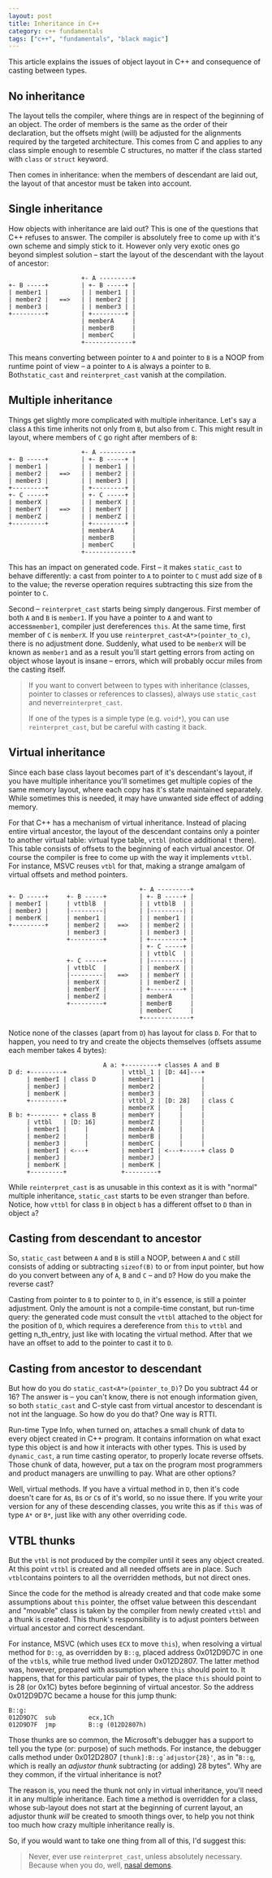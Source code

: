 ```yaml
---
layout: post
title: Inheritance in C++
category: c++ fundamentals
tags: ["c++", "fundamentals", "black magic"]
---
```


This article explains the issues of object layout in C++ and consequence of casting between types.

## No inheritance

The layout tells the compiler, where things are in respect of the beginning of an object. The order of members is the same as the order of their declaration, but the offsets might (will) be adjusted for the alignments required by the targeted architecture. This comes from C and applies to any class simple enough to resemble C structures, no matter if the class started with `class` or `struct` keyword.

Then comes in inheritance: when the members of descendant are laid out, the layout of that ancestor must be taken into account.

## Single inheritance

How objects with inheritance are laid out? This is one of the questions that C++ refuses to answer. The compiler is absolutely free to come up with it's own scheme and simply stick to it. However only very exotic ones go beyond simplest solution &ndash; start the layout of the descendant with the layout of ancestor:

```
                    +- A ---------+
+- B -----+         | +- B -----+ |
| member1 |         | | member1 | |
| member2 |   ==>   | | member2 | |
| member3 |         | | member3 | |
+---------+         | +---------+ |
                    | memberA     |
                    | memberB     |
                    | memberC     |
                    +-------------+
```

This means converting between pointer to `A` and pointer to `B` is a NOOP from runtime point of view &ndash; a pointer to `A` is always a pointer to `B`. Both`static_cast` and `reinterpret_cast` vanish at the compilation.

## Multiple inheritance

Things get slightly more complicated with multiple inheritance. Let's say a class `A` this time inherits not only from `B`, but also from `C`. This might result in layout, where members of `C` go right after members of `B`:

```
                    +- A ---------+
+- B -----+         | +- B -----+ |
| member1 |         | | member1 | |
| member2 |   ==>   | | member2 | |
| member3 |         | | member3 | |
+---------+         | +---------+ |
+- C -----+         | +- C -----+ |
| memberX |         | | memberX | |
| memberY |   ==>   | | memberY | |
| memberZ |         | | memberZ | |
+---------+         | +---------+ |
                    | memberA     |
                    | memberB     |
                    | memberC     |
                    +-------------+
```

This has an impact on generated code. First &ndash; it makes `static_cast` to behave differently: a cast from pointer to `A` to pointer to `C` must add size of `B` to the value; the reverse operation requires subtracting this size from the pointer to `C`.

Second &ndash; `reinterpret_cast` starts being simply dangerous. First member of both `A` and `B` is `member1`. If you have a pointer to `A` and want to access`member1`, compiler just dereferences `this`. At the same time, first member of `C` is `memberX`. If you use `reinterpret_cast<A*>(pointer_to_c)`, there is no adjustment done. Suddenly, what used to be `memberX` will be known as `member1` and as a result you'll start getting errors from acting on object whose layout is insane &ndash; errors, which will probably occur miles from the casting itself.

> If you want to convert between to types with inheritance (classes, pointer to classes or references to classes), always use `static_cast` and never`reinterpret_cast`.
> 
> If one of the types is a simple type (e.g. `void*`), you can use `reinterpret_cast`, but be careful with casting it back.

## Virtual inheritance

Since each base class layout becomes part of it's descendant's layout, if you have multiple inheritance you'll sometimes get multiple copies of the same memory layout, where each copy has it's state maintained separately. While sometimes this is needed, it may have unwanted side effect of adding memory.

For that C++ has a mechanism of virtual inheritance. Instead of placing entire virtual ancestor, the layout of the descendant contains only a pointer to another virtual table: virtual type table, `vttbl` (notice additional `t` there). This table consists of offsets to the beginning of each virtual ancestor. Of course the compiler is free to come up with the way it implements `vttbl`. For instance, MSVC reuses `vtbl` for that, making a strange amalgam of virtual offsets and method pointers.

```
                                    +- A ---------+
+- D -----+     +- B -----+         | +- B -----+ |
| memberI |     | vttblB  |         | | vttblB  | |
| memberJ |     |---------|         | |---------| |
| memberK |     | member1 |         | | member1 | |
+---------+     | member2 |   ==>   | | member2 | |
                | member3 |         | | member3 | |
                +---------+         | +---------+ |
                                    | +- C -----+ |
                                    | | vttblC  | |
                +- C -----+         | |---------| |
                | vttblC  |         | | memberX | |
                |---------|   ==>   | | memberY | |
                | memberX |         | | memberZ | |
                | memberY |         | +---------+ |
                | memberZ |         | memberA     |
                +---------+         | memberB     |
                                    | memberC     |
                                    +-------------+
```

Notice none of the classes (apart from `D`) has layout for class `D`. For that to happen, you need to try and create the objects themselves (offsets assume each member takes 4 bytes):

```
                          A a: +---------+ classes A and B
D d: +---------+               | vttbl_1 | [D: 44]---+
     | memberI | class D       | member1 |           |
     | memberJ |               | member2 |           |
     | memberK |               | member3 |           |
     +---------+               | vttbl_2 | [D: 28]   | class C
                               | memberX |     |     |
B b: +-------- + class B       | memberY |     |     |
     | vttbl   | [D: 16]       | memberZ |     |     |
     | member1 |     |         | memberA |     |     |
     | member2 |     |         | memberB |     |     |
     | member3 |     |         | memberC |     |     |
     | memberI | <---+         | memberI | <---+-----+ class D
     | memberJ |               | memberJ | 
     | memberK |               | memberK | 
     +---------+               +---------+
```

While `reinterpret_cast` is as unusable in this context as it is with "normal" multiple inheritance, `static_cast` starts to be even stranger than before. Notice, how `vttbl` for class `B` in object `b` has a different offset to `D` than in object `a`?

## Casting from descendant to ancestor

So, `static_cast` between `A` and `B` is still a NOOP, between `A` and `C` still consists of adding or subtracting `sizeof(B)` to or from input pointer, but how do you convert between any of `A`, `B` and `C` &ndash; and `D`? How do you make the reverse cast?

Casting from pointer to `B` to pointer to `D`, in it's essence, is still a pointer adjustment. Only the amount is not a compile-time constant, but run-time query: the generated code must consult the `vttbl` attached to the object for the position of `D`, which requires a dereference from `this` to `vttbl` and getting n_th_entry, just like with locating the virtual method. After that we have an offset to add to the pointer to cast it to `D`.

## Casting from ancestor to descendant

But how do you do `static_cast<A*>(pointer_to_D)`? Do you subtract 44 or 16? The answer is &ndash; you can't know, there is not enough information given, so both `static_cast` and C-style cast from virtual ancestor to descendant is not int the language. So how do you do that? One way is RTTI.

Run-time Type Info, when turned on, attaches a small chunk of data to every object created in C++ program. It contains information on what exact type this object is and how it interacts with other types. This is used by `dynamic_cast`, a run time casting operator, to properly locate reverse offsets. Those chunk of data, however, put a tax on the program most programmers and product managers are unwilling to pay. What are other options?

Well, virtual methods. If you have a virtual method in `D`, then it's code doesn't care for `A`s, `B`s or `C`s of it's world, so no issue there. If you write your version for any of these descending classes, you write this as if `this` was of type `A*` or `B*`, just like with any other overriding code.

## VTBL thunks

But the `vtbl` is not produced by the compiler until it sees any object created. At this point `vttbl` is created and all needed offsets are in place. Such `vtbl`contains pointers to all the overridden methods, but not direct ones.

Since the code for the method is already created and that code make some assumptions about `this` pointer, the offset value between this descendant and "movable" class is taken by the compiler from newly created `vttbl` and a thunk is created. This thunk's responsibility is to adjust pointers between virtual ancestor and correct descendant.

For instance, MSVC (which uses `ECX` to move `this`), when resolving a virtual method for `D::g`, as overridden by `B::g`, placed address 0x012D9D7C in one of the `vtbl`s, while true method lived under 0x012D2807. The latter method was, however, prepared with assumption where `this` should point to. It happens, that for this particular pair of types, the place `this` should point to is 28 (or 0x1C) bytes before beginning of virtual ancestor. So the address 0x012D9D7C became a house for this jump thunk:

```
B::g:
012D9D7C  sub         ecx,1Ch
012D9D7F  jmp         B::g (012D2807h)
```

Those thunks are so common, the Microsoft's debugger has a support to tell you the type (or: purpose) of such methods. For instance, the debugger calls method under  0x012D2807 ``[thunk]:B::g`adjustor{28}'``, as in "`B::g`, which is really an _adjustor thunk_ subtracting (or adding) 28 bytes". Why are they common, if the virtual inheritance is not?

The reason is, you need the thunk not only in virtual inheritance, you'll need it in any multiple inheritance. Each time a method is overridden for a class, whose sub-layout does not start at the beginning of current layout, an adjustor thunk _will_ be created to smooth things over, to help you not think too much how crazy multiple inheritance really is.

So, if you would want to take one thing from all of this, I'd suggest this:

> Never, ever use `reinterpret_cast`, unless absolutely necessary. Because when you do, well, [nasal demons](http://www.catb.org/jargon/html/N/nasal-demons.html).
